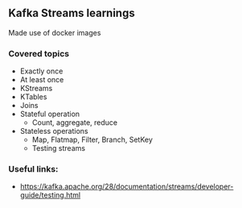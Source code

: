 ## Kafka Streams learnings

Made use of docker images


### Covered topics
- Exactly once
- At least once
- KStreams
- KTables
- Joins
- Stateful operation
  - Count, aggregate, reduce
- Stateless operations
  - Map, Flatmap, Filter, Branch, SetKey
  - Testing streams

### Useful links:
- https://kafka.apache.org/28/documentation/streams/developer-guide/testing.html